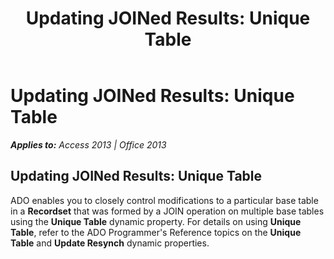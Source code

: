 ﻿---
title: 'Updating JOINed Results: Unique Table'
TOCTitle: 'Updating JOINed Results: Unique Table'
ms:assetid: 80fca1ba-01e4-8d0b-8ce2-51831979450e
ms:mtpsurl: https://msdn.microsoft.com/en-us/library/JJ249551(v=office.15)
ms:contentKeyID: 48545940
ms.date: 09/18/2015
mtps_version: v=office.15
---

# Updating JOINed Results: Unique Table


_**Applies to:** Access 2013 | Office 2013_

## Updating JOINed Results: Unique Table

ADO enables you to closely control modifications to a particular base table in a **Recordset** that was formed by a JOIN operation on multiple base tables using the **Unique Table** dynamic property. For details on using **Unique Table**, refer to the ADO Programmer's Reference topics on the **Unique Table** and **Update Resynch** dynamic properties.

